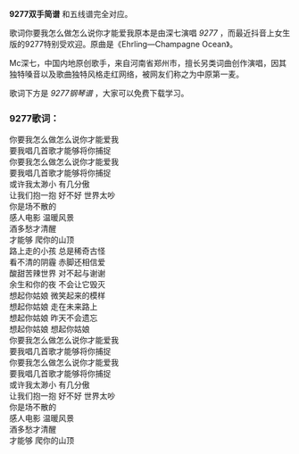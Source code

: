 

**9277双手简谱** 和五线谱完全对应。

歌词你要我怎么做怎么说你才能爱我原本是由深七演唱 _9277_ ，而最近抖音上女生版的9277特别受欢迎。原曲是《Ehrling—Champagne
Ocean》。

Mc深七，中国内地原创歌手，来自河南省郑州市，擅长另类词曲创作演唱，因其独特嗓音以及歌曲独特风格走红网络，被网友们称之为中原第一麦。

歌词下方是 _9277钢琴谱_ ，大家可以免费下载学习。

### 9277歌词：

你要我怎么做怎么说你才能爱我  
要我唱几首歌才能够将你捕捉  
你要我怎么做怎么说你才能爱我  
要我唱几首歌才能够将你捕捉  
或许我太渺小 有几分傲  
让我们抱一抱 好不好 世界太吵  
你是场不散的  
感人电影 温暖风景  
酒多愁才清醒  
才能够 爬你的山顶  
路上走的小孩 总是稀奇古怪  
看不清的阴霾 赤脚还相信爱  
酸甜苦辣世界 对不起与谢谢  
余生和你的夜 不会让它毁灭  
想起你姑娘 微笑起来的模样  
想起你姑娘 走在未来路上  
想起你姑娘 昨天不会遗忘  
想起你姑娘 想起你姑娘  
你要我怎么做怎么说你才能爱我  
要我唱几首歌才能够将你捕捉  
你要我怎么做怎么说你才能爱我  
要我唱几首歌才能够将你捕捉  
或许我太渺小 有几分傲  
让我们抱一抱 好不好 世界太吵  
你是场不散的  
感人电影 温暖风景  
酒多愁才清醒  
才能够 爬你的山顶

